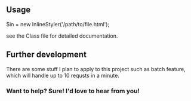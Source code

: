 ﻿## Usage

$in = new InlineStyler('/path/to/file.html');

see the Class file for detailed documentation.

## Further development

There are some stuff I plan to apply to this project such as batch feature, which will handle up to 10 requsts in a minute.

### Want to help? Sure! I'd love to hear from you!